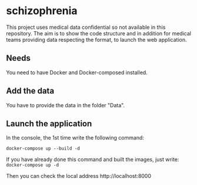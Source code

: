 # schizophrenia

This project uses medical data confidential so not available in this repository.
The aim is to show the code structure and in addition for medical teams providing data respecting the format, to launch the web application.

## Needs

You need to have Docker and Docker-composed installed.

## Add the data

You have to provide the data in the folder "Data".

## Launch the application 

In the console, the 1st time write the following command:

```docker-compose up --build -d```

If you have already done this command and built the images, just write:
```docker-compose up -d```

Then you can check the local address http://localhost:8000